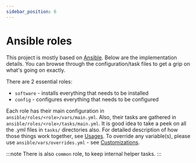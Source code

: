 ```yaml
---
sidebar_position: 6
---
```


# Ansible roles

This project is mostly based on [Ansible](https://www.ansible.com/). Below are the implementation details. You can browse through the configuration/task files to get a grip on what's going on exactly.

There are 2 essential roles:

- `software` - installs everything that needs to be installed
- `config` - configures everything that needs to be configured

Each role has their main configuration in `ansible/roles/<role>/vars/main.yml`. Also, their tasks are gathered in `ansible/roles/<role>/tasks/main.yml`. It is good idea to take a peek on all the .yml files in `tasks/` directories also. For detailed description of how those things work together, see [Usages](../../usage/about). To override any variable(s), please use `ansible/vars/overrides.yml` - see [Customizations](../../category/customizations).

:::note
There is also `common` role, to keep internal helper tasks.
:::
